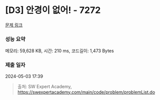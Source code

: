 # [D3] 안경이 없어! - 7272 

[문제 링크](https://swexpertacademy.com/main/code/problem/problemDetail.do?contestProbId=AWl0ZQ8qn7UDFAXz) 

### 성능 요약

메모리: 59,628 KB, 시간: 210 ms, 코드길이: 1,473 Bytes

### 제출 일자

2024-05-03 17:39



> 출처: SW Expert Academy, https://swexpertacademy.com/main/code/problem/problemList.do